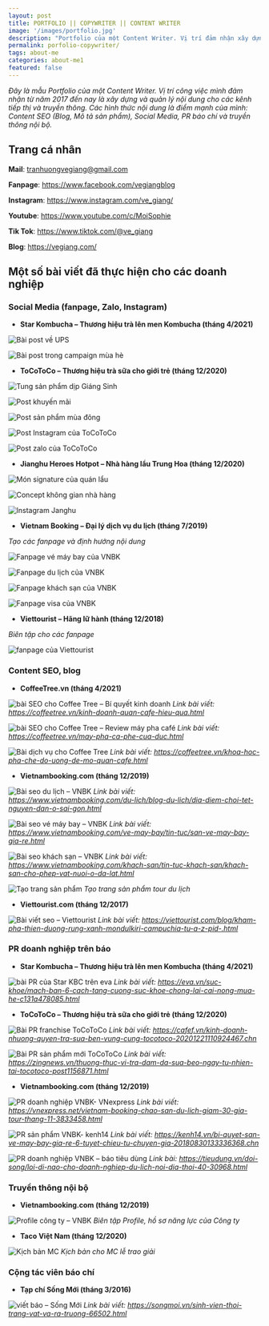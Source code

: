 ```yaml
---
layout: post
title: PORTFOLIO || COPYWRITER || CONTENT WRITER
image: '/images/portfolio.jpg'
description: "Portfolio của một Content Writer. Vị trí đảm nhận xây dựng và quản lý nội dung cho các kênh tiếp thị và truyền thông" 
permalink: porfolio-copywriter/
tags: about-me
categories: about-me1
featured: false
---
```

_Đây là mẫu Portfolio của một Content Writer. Vị trí công việc mình đảm nhận từ năm 2017 đến nay là xây dựng và quản lý nội dung cho các kênh tiếp thị và truyền thông. Các hình thức nội dung là điểm mạnh của mình: Content SEO (Blog, Mô tả sản phẩm), Social Media, PR báo chí và truyền thông nội bộ._

## Trang cá nhân

**Mail**: tranhuongvegiang@gmail.com

**Fanpage**: https://www.facebook.com/vegiangblog

**Instagram**: https://www.instagram.com/ve_giang/

**Youtube**: https://www.youtube.com/c/MoiSophie

**Tik Tok**: https://www.tiktok.com/@ve_giang

**Blog**: https://vegiang.com/

## Một số bài viết đã thực hiện cho các doanh nghiệp

### Social Media (fanpage, Zalo, Instagram)

+ **Star Kombucha – Thương hiệu trà lên men Kombucha (tháng 4/2021)**

![Bài post về UPS](/images/fb-star-kombucha.JPG)

![Bài post trong campaign mùa hè](/images/fb-star-kombucha2.JPG)

+ **ToCoToCo – Thương hiệu trà sữa cho giới trẻ (tháng 12/2020)**

![Tung sản phẩm dịp Giáng Sinh](/images/facebook-tocotoco2.JPG)

![Post khuyến mãi](/images/facebook-tocotoco1.JPG)

![Post sản phẩm mùa đông](/images/facebook-tocotoco3.JPG)

![Post Instagram của ToCoToCo](/images/instagram-tocotoco.JPG)

![Post zalo của ToCoToCo](/images/zalo-official-tocotoco.jpg)

+ **Jianghu Heroes Hotpot – Nhà hàng lẩu Trung Hoa (tháng 12/2020)**

![Món signature của quán lẩu](/images/facbook-jianghu.JPG)

![Concept không gian nhà hàng](/images/facebook-jianghu2.JPG)

![Instagram Janghu](/images/instagram-jianghu.JPG)

+ **Vietnam Booking – Đại lý dịch vụ du lịch (tháng 7/2019)**

_Tạo các fanpage và định hướng nội dung_

![Fanpage vé máy bay của VNBK](/images/fanpage-ve-may-bay.png)

![Fanpage du lịch của VNBK](/images/fanpage-du-lich.png)

![Fanpage khách sạn của VNBK](/images/fanpage-khach-san.png)

![Fanpage visa của VNBK](/images/fanpage-visa.png)

+ **Viettourist – Hãng lữ hành (tháng 12/2018)**

_Biên tập cho các fanpage_

![fanpage của Viettourist](/images/editor-fanpage.png)

### Content SEO, blog

+ **CoffeeTree.vn (tháng 4/2021)**

![bài SEO cho Coffee Tree – Bí quyết kinh doanh](/images/bai-seo-coffeetree.JPG)
_Link bài viết: https://coffeetree.vn/kinh-doanh-quan-cafe-hieu-qua.html_

![bài SEO cho Coffee Tree – Review máy pha café](/images/bai-seo-coffeetree2.JPG)
_Link bài viết: https://coffeetree.vn/may-pha-ca-phe-cua-duc.html_

![Bài dịch vụ cho Coffee Tree](/images/bai-seo-coffeetree3.JPG)
_Link bài viết: https://coffeetree.vn/khoa-hoc-pha-che-do-uong-de-mo-quan-cafe.html_

+ **Vietnambooking.com (tháng 12/2019)**

![Bài seo du lịch – VNBK](/images/bai-seo-tou-vietnam-booking.jpg)
_Link bài viết: https://www.vietnambooking.com/du-lich/blog-du-lich/dia-diem-choi-tet-nguyen-dan-o-sai-gon.html_

![Bài seo vé máy bay – VNBK](/images/bai-viet-seo-vmb.JPG)
_Link bài viết: https://www.vietnambooking.com/ve-may-bay/tin-tuc/san-ve-may-bay-gia-re.html_

![Bài seo khách sạn – VNBK](/images/bai-seo-khach-san.png)
_Link bài viết: https://www.vietnambooking.com/khach-san/tin-tuc-khach-san/khach-san-cho-phep-vat-nuoi-o-da-lat.html_

![Tạo trang sản phẩm](/images/trang-san-pham.png)
_Tạo trang sản phẩm tour du lịch_

+ **Viettourist.com (tháng 12/2017)**

![Bài viết seo – Viettourist](/images/bai-blog-tren-viettourist1.png)
_Link bài viết: https://viettourist.com/blog/kham-pha-thien-duong-rung-xanh-mondulkiri-campuchia-tu-a-z-pid-.html_

### PR doanh nghiệp trên báo

+ **Star Kombucha – Thương hiệu trà lên men Kombucha (tháng 4/2021)**

![bài PR của Star KBC trên eva](/images/pr-star-kombucha.JPG)
_Link bài viết: https://eva.vn/suc-khoe/mach-ban-6-cach-tang-cuong-suc-khoe-chong-lai-cai-nong-mua-he-c131a478085.html_

+ **ToCoToCo – Thương hiệu trà sữa cho giới trẻ (tháng 12/2020)**

![Bài PR franchise ToCoToCo](/images/pr-tocotoco.JPG)
_Link bài viết: https://cafef.vn/kinh-doanh-nhuong-quyen-tra-sua-ben-vung-cung-tocotoco-20201221110924467.chn_

![Bài PR sản phẩm mới ToCoToCo](/images/bai-pr-tocotoco-tren-zing.JPG)
_Link bài viết: https://zingnews.vn/thuong-thuc-vi-tra-dam-da-sua-beo-ngay-tu-nhien-tai-tocotoco-post1156871.html_

+ **Vietnambooking.com (tháng 12/2019)**

![PR doanh nghiệp VNBK- VNexpress](/images/bai-pr-tren-vnexpress.png)
_Link bài viết: https://vnexpress.net/vietnam-booking-chao-san-du-lich-giam-30-gia-tour-thang-11-3833458.html_

![PR sản phẩm VNBK- kenh14](/images/bai-pr-tren-kenh14.png)
_Link bài viết: https://kenh14.vn/bi-quyet-san-ve-may-bay-gia-re-6-tuyet-chieu-tu-chuyen-gia-20180830133336368.chn_

![PR doanh nghiệp VNBK – báo tiêu dùng](/images/bai-PR-doanh-nghiep.png)
_Link bài: https://tieudung.vn/doi-song/loi-di-nao-cho-doanh-nghiep-du-lich-noi-dia-thoi-40-30968.html_

### Truyền thông nội bộ

+ **Vietnambooking.com (tháng 12/2019)**

![Profile công ty – VNBK](/images/bai-gioi-thieu-cong-ty.png)
_Biên tập Profile, hồ sơ năng lực của Công ty_

+ **Taco Việt Nam (tháng 12/2020)**

![Kịch bản MC](/images/kich-ban.JPG)
_Kịch bản cho MC lễ trao giải_

### Cộng tác viên báo chí

+ **Tạp chí Sống Mới (tháng 3/2016)**

![viết báo – Sống Mới](/images/bai-cong-tac-viet-bao.png)
_Link bài viết: https://songmoi.vn/sinh-vien-thoi-trang-vat-va-ra-truong-66502.html_
